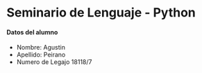 # Seminario de Lenguaje - Python

#### Datos del alumno


-  Nombre: Agustin
 - Apellido:  Peirano 
 - Numero de Legajo  18118/7 
